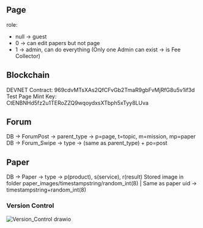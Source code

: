 ## Page
role:
  - null -> guest
  - 0 -> can edit papers but not page
  - 1 -> admin, can do everything (Only one Admin can exist -> is Fee Collector)


## Blockchain
DEVNET Contract: 969cdvMTsXAs2QfCFvGb2TmaR9gbFvMjRfG8u5v1if3d
Test Page Mint Key: CtENBNHd5fz2u1TERoZZQ9wqoydxsXTbph5xTyy8LUva

## Forum
DB -> ForumPost -> parent_type -> p=page, t=topic, m=mission, mp=paper
DB -> Forum_Swipe -> type -> (same as parent_type) + po=post

## Paper
DB -> Paper -> type -> p(product), s(service), r(result)
Stored image in folder paper_images/timestampstring/random_int(8) | Same as paper uid -> timestampstring+random_int(8)
### Version Control
  ![Version_Control drawio](https://user-images.githubusercontent.com/66218148/157411028-c5b8e295-c49e-4227-b035-35c8ecd801e7.png)
